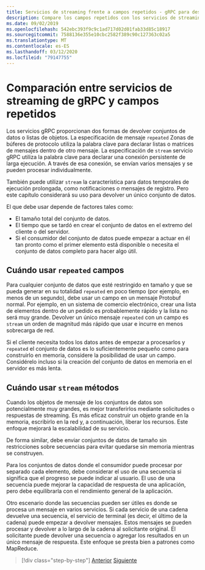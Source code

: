 ```yaml
---
title: Servicios de streaming frente a campos repetidos - gRPC para desarrolladores de WCF
description: Compare los campos repetidos con los servicios de streaming como formas de pasar colecciones de datos mediante gRPC.
ms.date: 09/02/2019
ms.openlocfilehash: 542ebc393f9c9c1ad717d02d01fab33d85c18917
ms.sourcegitcommit: 7588136e355e10cbc2582f389c90c127363c02a5
ms.translationtype: MT
ms.contentlocale: es-ES
ms.lasthandoff: 03/12/2020
ms.locfileid: "79147755"
---
```

# <a name="grpc-streaming-services-vs-repeated-fields"></a>Comparación entre servicios de streaming de gRPC y campos repetidos

Los servicios gRPC proporcionan dos formas de devolver conjuntos de datos o listas de objetos. La especificación de mensaje `repeated` Zonas de búferes de protocolo utiliza la palabra clave para declarar listas o matrices de mensajes dentro de otro mensaje. La especificación de `stream` servicio gRPC utiliza la palabra clave para declarar una conexión persistente de larga ejecución. A través de esa conexión, se envían varios mensajes y se pueden procesar individualmente.

También puede utilizar `stream` la característica para datos temporales de ejecución prolongada, como notificaciones o mensajes de registro. Pero este capítulo considerará su uso para devolver un único conjunto de datos.

El que debe usar depende de factores tales como:

- El tamaño total del conjunto de datos.
- El tiempo que se tardó en crear el conjunto de datos en el extremo del cliente o del servidor.
- Si el consumidor del conjunto de datos puede empezar a actuar en él tan pronto como el primer elemento está disponible o necesita el conjunto de datos completo para hacer algo útil.

## <a name="when-to-use-repeated-fields"></a>Cuándo usar `repeated` campos

Para cualquier conjunto de datos que esté restringido en tamaño y que se pueda generar en su totalidad `repeated` en poco tiempo (por ejemplo, en menos de un segundo), debe usar un campo en un mensaje Protobuf normal. Por ejemplo, en un sistema de comercio electrónico, crear una lista de elementos dentro de un pedido es probablemente rápido y la lista no será muy grande. Devolver un único mensaje `repeated` con un campo es `stream` un orden de magnitud más rápido que usar e incurre en menos sobrecarga de red.

Si el cliente necesita todos los datos antes de empezar a procesarlos y `repeated` el conjunto de datos es lo suficientemente pequeño como para construirlo en memoria, considere la posibilidad de usar un campo. Considérelo incluso si la creación del conjunto de datos en memoria en el servidor es más lenta.

## <a name="when-to-use-stream-methods"></a>Cuándo usar `stream` métodos

Cuando los objetos de mensaje de los conjuntos de datos son potencialmente muy grandes, es mejor transferirlos mediante solicitudes o respuestas de streaming. Es más eficaz construir un objeto grande en la memoria, escribirlo en la red y, a continuación, liberar los recursos. Este enfoque mejorará la escalabilidad de su servicio.

De forma similar, debe enviar conjuntos de datos de tamaño sin restricciones sobre secuencias para evitar quedarse sin memoria mientras se construyen.

Para los conjuntos de datos donde el consumidor puede procesar por separado cada elemento, debe considerar el uso de una secuencia si significa que el progreso se puede indicar al usuario. El uso de una secuencia puede mejorar la capacidad de respuesta de una aplicación, pero debe equilibrarla con el rendimiento general de la aplicación.

Otro escenario donde las secuencias pueden ser útiles es donde se procesa un mensaje en varios servicios. Si cada servicio de una cadena devuelve una secuencia, el servicio de terminal (es decir, el último de la cadena) puede empezar a devolver mensajes. Estos mensajes se pueden procesar y devolver a lo largo de la cadena al solicitante original. El solicitante puede devolver una secuencia o agregar los resultados en un único mensaje de respuesta. Este enfoque se presta bien a patrones como MapReduce.

>[!div class="step-by-step"]
>[Anterior](migrate-duplex-services.md)
>[Siguiente](client-libraries.md)
